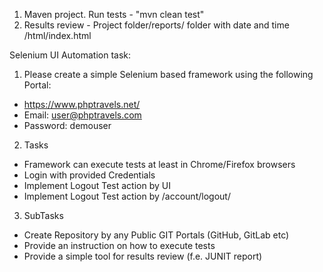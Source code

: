 1) Maven project. Run tests - "mvn clean test"
2) Results review - Project folder/reports/ folder with date and time /html/index.html

Selenium UI Automation task:
1) Please create a simple Selenium based framework using the following Portal:
- https://www.phptravels.net/
- Email:​ user@phptravels.com
- Password:​ demouser
  
2) Tasks
- Framework can execute tests at least in Chrome/Firefox browsers
-  Login with provided Credentials
- Implement Logout Test action by UI
- Implement Logout Test action by /account/logout/
3) SubTasks
- Create Repository by any Public GIT Portals (GitHub, GitLab etc)
- Provide an instruction on how to execute tests
- Provide a simple tool for results review (f.e. JUNIT report)
